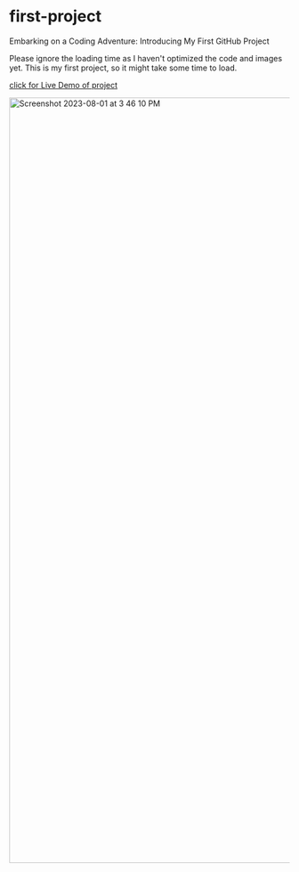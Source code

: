 # first-project
 Embarking on a Coding Adventure: Introducing My First GitHub Project 

Please ignore the loading time as I haven't optimized the code and images yet. This is my first project, so it might take some time to load.

[click for Live Demo of project](https://first-project.saadanwar.com/)

<img width="1375" alt="Screenshot 2023-08-01 at 3 46 10 PM" src="https://github.com/saadmalik7223/first-project/assets/93832892/2710c4fe-64b5-4a86-9ea0-61c475463a42">
